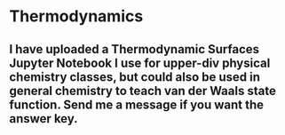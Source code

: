 # Thermodynamics

## I have uploaded a Thermodynamic Surfaces Jupyter Notebook I use for upper-div physical chemistry classes, but could also be used in general chemistry to teach van der Waals state function. Send me a message if you want the answer key.
